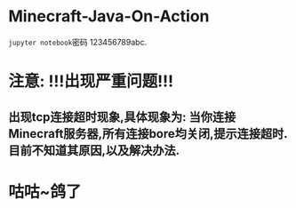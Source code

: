 # Minecraft-Java-On-Action
`jupyter notebook`密码 123456789abc.

# 注意: !!!出现严重问题!!!
## 出现tcp连接超时现象,具体现象为: 当你连接Minecraft服务器,所有连接bore均关闭,提示连接超时.目前不知道其原因,以及解决办法.

# 咕咕~鸽了
